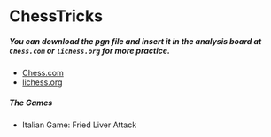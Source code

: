 # ChessTricks

##### ***You can download the pgn file and insert it in the analysis board at ```Chess.com``` or ```lichess.org``` for more practice.***
 
 - [Chess.com](https://www.chess.com/analysis)
 - [lichess.org](https://lichess.org/analysis)


##### The Games

- Italian Game: Fried Liver Attack
